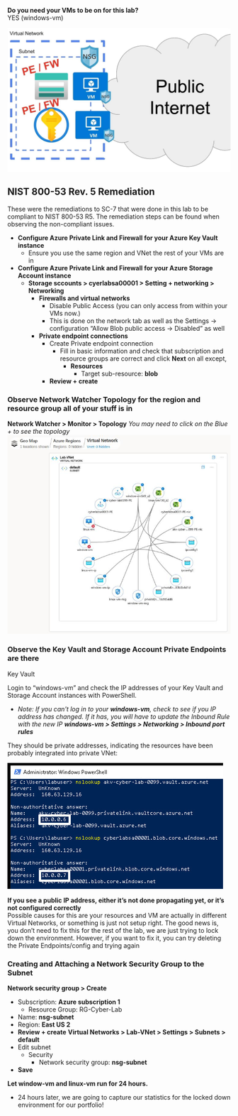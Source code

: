 **Do you need your VMs to be on for this lab?**  
YES (windows-vm)  

![|580](images/250316T23-25-23-cetknj.jpg)
## NIST 800-53 Rev. 5 Remediation
These were the remediations to SC-7 that were done in this lab to be compliant to NIST 800-53 R5. The remediation steps can be found when observing the non-compliant issues.

- **Configure Azure Private Link and Firewall for your Azure Key Vault instance**
	- Ensure you use the same region and VNet the rest of your VMs are in
- **Configure Azure Private Link and Firewall for your Azure Storage Account instance**
	- **Storage sccounts > cyerlabsa00001 > Setting + networking > Networking**
		- **Firewalls and virtual networks**
			- Disable Public Access (you can only access from within your VMs now.)
			- This is done on the network tab as well as the Settings -> configuration “Allow Blob public access → Disabled” as well
		- **Private endpoint connections**
			- Create Private endpoint connection
				- Fill in basic information and check that subscription and resource groups are correct and click **Next** on all except,
					- **Resources**
						- Target sub-resource: **blob**
			- **Review + create**

### Observe Network Watcher Topology for the region and resource group all of your stuff is in
**Network Watcher > Monitor > Topology**
*You may need to click on the Blue + to see the topology*
![|580](images/250313T17-13-23-ng37ga.jpg)

### Observe the Key Vault and Storage Account Private Endpoints are there  
Key Vault 

Login to “windows-vm” and check the IP addresses of your Key Vault and Storage Account instances with PowerShell.  
- *Note: If you can't log in to your **windows-vm**, check to see if you IP address has changed. If it has, you will have to update the Inbound Rule with the new IP **windows-vm > Settings > Networking > Inbound port rules***  

They should be private addresses, indicating the resources have been probably integrated into private VNet:  

![|487](images/250316T23-22-40-sj9jqk.jpg)

**If you see a public IP address, either it’s not done propagating yet, or it’s not configured correctly**  
Possible causes for this are your resources and VM are actually in different Virtual Networks, or something is just not setup right. The good news is, you don’t need to fix this for the rest of the lab, we are just trying to lock down the environment. However, if you want to fix it, you can try deleting the Private Endpoints/config and trying again  

### Creating and Attaching a Network Security Group to the Subnet
**Network security group > Create**
- Subscription: **Azure subscription 1**
	- Resource Group: RG-Cyber-Lab
- Name: **nsg-subnet**
- Region: **East US 2**
- **Review + create**
**Virtual Networks > Lab-VNet > Settings > Subnets > default**
- Edit subnet
	-  Security
		- Network security group: **nsg-subnet**
- **Save**

**Let window-vm and linux-vm run for 24 hours.**
- 24 hours later, we are going to capture our statistics for the locked down environment for our portfolio!

